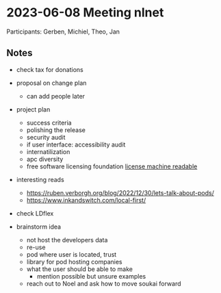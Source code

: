 # 2023-06-08 Meeting nlnet

Participants: Gerben, Michiel, Theo, Jan

## Notes

- check tax for donations
- proposal on change plan
  - can add people later

- project plan
  - success criteria
  - polishing the release
  - security audit
  - if user interface: accessibility audit
  - internatilization
  - apc diversity
  - free software licensing foundation [license machine readable](https://reuse.software/)
- interesting reads
  - <https://ruben.verborgh.org/blog/2022/12/30/lets-talk-about-pods/>
  - <https://www.inkandswitch.com/local-first/>
- check LDflex
- brainstorm idea
  - not host the developers data
  - re-use
  - pod where user is located, trust
  - library for pod hosting companies
  - what the user should be able to make
    - mention possible but unsure examples
  - reach out to Noel and ask how to move soukai forward
